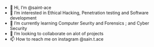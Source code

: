 - 👋 Hi, I’m @saint-ace
- 👀 I’m interested in Ethical Hacking, Penetration testing and Software development
- 🌱 I’m currently learning Computer Seurity and Forensics ; and Cyber Security
- 💞️ I’m looking to collaborate on alot of projects
- 📫 How to reach me on instagram @sain.t.ace

<!---
saint-ace/saint-ace is a ✨ special ✨ repository because its `README.md` (this file) appears on your GitHub profile.
You can click the Preview link to take a look at your changes.
--->
